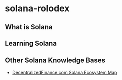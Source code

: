 # solana-rolodex

## What is Solana

## Learning Solana



## Other Solana Knowledge Bases

* [DecentralizedFinance.com Solana Ecosystem Map](https://dezentralizedfinance.com/solana-ecosystem/)
